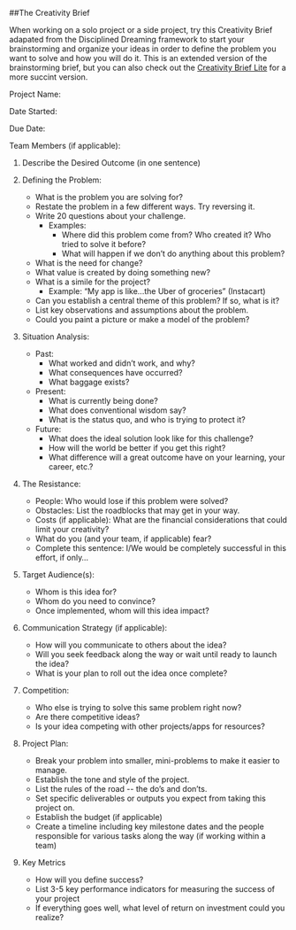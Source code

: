 ##The Creativity Brief

When working on a solo project or a side project, try this Creativity Brief adapated from the Disciplined Dreaming framework to start your brainstorming and organize your ideas in order to define the problem you want to solve and how you will do it. This is an extended version of the brainstorming brief, but you can also check out the [Creativity Brief Lite](https://github.com/turingschool/professional_skills/blob/master/module_three/creativity_brief_lite.md) for a more succint version. 

Project Name:

Date Started:

Due Date:

Team Members (if applicable):

1. Describe the Desired Outcome (in one sentence)

2. Defining the Problem:
	* What is the problem you are solving for?
	* Restate the problem in a few different ways. Try reversing it.
	* Write 20 questions about your challenge. 
		* Examples: 
			* Where did this problem come from? Who created it? Who tried to solve it before? 
			* What will happen if we don’t do anything about this problem? 
	* What is the need for change?
	* What value is created by doing something new?
	* What is a simile for the project? 
		* Example: “My app is like...the Uber of groceries” (Instacart)
	* Can you establish a central theme of this problem? If so, what is it?
	* List key observations and assumptions about the problem.
	* Could you paint a picture or make a model of the problem? 

3. Situation Analysis:
	* Past:
		* What worked and didn’t work, and why?
		* What consequences have occurred?
		* What baggage exists?
	* Present:
		* What is currently being done?
		* What does conventional wisdom say?
		* What is the status quo, and who is trying to protect it?
	* Future:
		* What does the ideal solution look like for this challenge?
		* How will the world be better if you get this right?
		* What difference will a great outcome have on your learning, your career, etc.?

4. The Resistance:
	* People: Who would lose if this problem were solved?
	* Obstacles: List the roadblocks that may get in your way.
	* Costs (if applicable): What are the financial considerations that could limit your creativity?
	* What do you (and your team, if applicable) fear?
	* Complete this sentence: I/We would be completely successful in this effort, if only…

5. Target Audience(s):
	* Whom is this idea for?
	* Whom do you need to convince?
	* Once implemented, whom will this idea impact?

6. Communication Strategy (if applicable):
	* How will you communicate to others about the idea?
	* Will you seek feedback along the way or wait until ready to launch the idea?
	* What is your plan to roll out the idea once complete?

7. Competition:
	* Who else is trying to solve this same problem right now?
	* Are there competitive ideas?
	* Is your idea competing with other projects/apps for resources?

8. Project Plan:
	* Break your problem into smaller, mini-problems to make it easier to manage.
	* Establish the tone and style of the project.
	* List the rules of the road -- the do’s and don’ts.
	* Set specific deliverables or outputs you expect from taking this project on.
	* Establish the budget (if applicable)
	* Create a timeline including key milestone dates and the people responsible for various tasks along the way (if working within a team)

9. Key Metrics
	* How will you define success?
	* List 3-5 key performance indicators for measuring the success of your project
	* If everything goes well, what level of return on investment could you realize?
